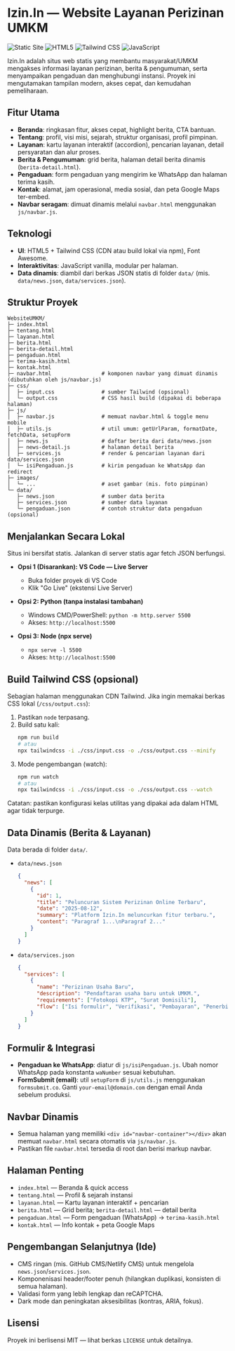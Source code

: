 # Izin.In — Website Layanan Perizinan UMKM

![Static Site](https://img.shields.io/badge/site-static-blue)
![HTML5](https://img.shields.io/badge/HTML5-Ready-E34F26)
![Tailwind CSS](https://img.shields.io/badge/TailwindCSS-CDN-38B2AC)
![JavaScript](https://img.shields.io/badge/JavaScript-Vanilla-F7DF1E)

Izin.In adalah situs web statis yang membantu masyarakat/UMKM mengakses informasi layanan perizinan, berita & pengumuman, serta menyampaikan pengaduan dan menghubungi instansi. Proyek ini mengutamakan tampilan modern, akses cepat, dan kemudahan pemeliharaan.

## Fitur Utama

- **Beranda**: ringkasan fitur, akses cepat, highlight berita, CTA bantuan.
- **Tentang**: profil, visi misi, sejarah, struktur organisasi, profil pimpinan.
- **Layanan**: kartu layanan interaktif (accordion), pencarian layanan, detail persyaratan dan alur proses.
- **Berita & Pengumuman**: grid berita, halaman detail berita dinamis (`berita-detail.html`).
- **Pengaduan**: form pengaduan yang mengirim ke WhatsApp dan halaman terima kasih.
- **Kontak**: alamat, jam operasional, media sosial, dan peta Google Maps ter-embed.
- **Navbar seragam**: dimuat dinamis melalui `navbar.html` menggunakan `js/navbar.js`.

## Teknologi

- **UI**: HTML5 + Tailwind CSS (CDN atau build lokal via npm), Font Awesome.
- **Interaktivitas**: JavaScript vanilla, modular per halaman.
- **Data dinamis**: diambil dari berkas JSON statis di folder `data/` (mis. `data/news.json`, `data/services.json`).

## Struktur Proyek

```
WebsiteUMKM/
├─ index.html
├─ tentang.html
├─ layanan.html
├─ berita.html
├─ berita-detail.html
├─ pengaduan.html
├─ terima-kasih.html
├─ kontak.html
├─ navbar.html                # komponen navbar yang dimuat dinamis (dibutuhkan oleh js/navbar.js)
├─ css/
│  ├─ input.css               # sumber Tailwind (opsional)
│  └─ output.css              # CSS hasil build (dipakai di beberapa halaman)
├─ js/
│  ├─ navbar.js               # memuat navbar.html & toggle menu mobile
│  ├─ utils.js                # util umum: getUrlParam, formatDate, fetchData, setupForm
│  ├─ news.js                 # daftar berita dari data/news.json
│  ├─ news-detail.js          # halaman detail berita
│  ├─ services.js             # render & pencarian layanan dari data/services.json
│  └─ isiPengaduan.js         # kirim pengaduan ke WhatsApp dan redirect
├─ images/
│  └─ ...                     # aset gambar (mis. foto pimpinan)
└─ data/
   ├─ news.json               # sumber data berita
   ├─ services.json           # sumber data layanan
   └─ pengaduan.json          # contoh struktur data pengaduan (opsional)
```

## Menjalankan Secara Lokal

Situs ini bersifat statis. Jalankan di server statis agar fetch JSON berfungsi.

- **Opsi 1 (Disarankan): VS Code — Live Server**

  - Buka folder proyek di VS Code
  - Klik "Go Live" (ekstensi Live Server)

- **Opsi 2: Python (tanpa instalasi tambahan)**

  - Windows CMD/PowerShell: `python -m http.server 5500`
  - Akses: `http://localhost:5500`

- **Opsi 3: Node (npx serve)**
  - `npx serve -l 5500`
  - Akses: `http://localhost:5500`

## Build Tailwind CSS (opsional)

Sebagian halaman menggunakan CDN Tailwind. Jika ingin memakai berkas CSS lokal (`/css/output.css`):

1. Pastikan `node` terpasang.
2. Build satu kali:
   ```bash
   npm run build
   # atau
   npx tailwindcss -i ./css/input.css -o ./css/output.css --minify
   ```
3. Mode pengembangan (watch):
   ```bash
   npm run watch
   # atau
   npx tailwindcss -i ./css/input.css -o ./css/output.css --watch
   ```

Catatan: pastikan konfigurasi kelas utilitas yang dipakai ada dalam HTML agar tidak terpurge.

## Data Dinamis (Berita & Layanan)

Data berada di folder `data/`.

- `data/news.json`

  ```json
  {
    "news": [
      {
        "id": 1,
        "title": "Peluncuran Sistem Perizinan Online Terbaru",
        "date": "2025-08-12",
        "summary": "Platform Izin.In meluncurkan fitur terbaru.",
        "content": "Paragraf 1...\nParagraf 2..."
      }
    ]
  }
  ```

- `data/services.json`
  ```json
  {
    "services": [
      {
        "name": "Perizinan Usaha Baru",
        "description": "Pendaftaran usaha baru untuk UMKM.",
        "requirements": ["Fotokopi KTP", "Surat Domisili"],
        "flow": ["Isi formulir", "Verifikasi", "Pembayaran", "Penerbitan izin"]
      }
    ]
  }
  ```

## Formulir & Integrasi

- **Pengaduan ke WhatsApp**: diatur di `js/isiPengaduan.js`. Ubah nomor WhatsApp pada konstanta `waNumber` sesuai kebutuhan.
- **FormSubmit (email)**: util `setupForm` di `js/utils.js` menggunakan `formsubmit.co`. Ganti `your-email@domain.com` dengan email Anda sebelum produksi.

## Navbar Dinamis

- Semua halaman yang memiliki `<div id="navbar-container"></div>` akan memuat `navbar.html` secara otomatis via `js/navbar.js`.
- Pastikan file `navbar.html` tersedia di root dan berisi markup navbar.

## Halaman Penting

- `index.html` — Beranda & quick access
- `tentang.html` — Profil & sejarah instansi
- `layanan.html` — Kartu layanan interaktif + pencarian
- `berita.html` — Grid berita; `berita-detail.html` — detail berita
- `pengaduan.html` — Form pengaduan (WhatsApp) → `terima-kasih.html`
- `kontak.html` — Info kontak + peta Google Maps

## Pengembangan Selanjutnya (Ide)

- CMS ringan (mis. GitHub CMS/Netlify CMS) untuk mengelola `news.json`/`services.json`.
- Komponenisasi header/footer penuh (hilangkan duplikasi, konsisten di semua halaman).
- Validasi form yang lebih lengkap dan reCAPTCHA.
- Dark mode dan peningkatan aksesibilitas (kontras, ARIA, fokus).

## Lisensi

Proyek ini berlisensi MIT — lihat berkas `LICENSE` untuk detailnya.
